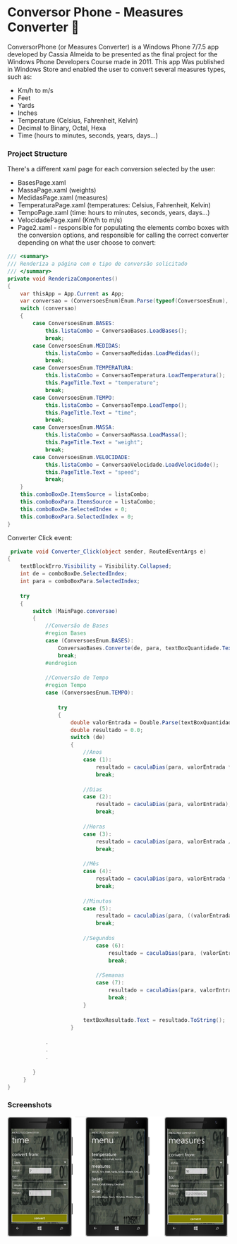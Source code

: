 # Conversor Phone - Measures Converter :iphone:

ConversorPhone (or Measures Converter) is a Windows Phone 7/7.5 app developed by Cassia Almeida to be presented as the final project for the Windows Phone Developers Course made in 2011.
This app Was published in Windows Store and enabled the user to convert several measures types, such as:
* Km/h to m/s
* Feet
* Yards
* Inches
* Temperature (Celsius, Fahrenheit, Kelvin)
* Decimal to Binary, Octal, Hexa  
* Time (hours to minutes, seconds, years, days...)

### Project Structure

There's a different xaml page for each conversion selected by the user:
* BasesPage.xaml
* MassaPage.xaml (weights)
* MedidasPage.xaml (measures)
* TemperaturaPage.xaml (temperatures: Celsius, Fahrenheit, Kelvin)
* TempoPage.xaml (time: hours to minutes, seconds, years, days...)
* VelocidadePage.xaml (Km/h to m/s)
* Page2.xaml - responsible for populating the elements combo boxes with the conversion options, and responsible for calling the correct converter depending on what the user choose to convert:

```c#
/// <summary>
/// Renderiza a página com o tipo de conversão solicitado
/// </summary>
private void RenderizaComponentes()
{
    var thisApp = App.Current as App;
    var conversao = (ConversoesEnum)Enum.Parse(typeof(ConversoesEnum), thisApp.TypeConvertion, true);
    switch (conversao)
    {
        case ConversoesEnum.BASES:
            this.listaCombo = ConversaoBases.LoadBases();
            break;
        case ConversoesEnum.MEDIDAS:
            this.listaCombo = ConversaoMedidas.LoadMedidas();
            break;
        case ConversoesEnum.TEMPERATURA:
            this.listaCombo = ConversaoTemperatura.LoadTemperatura();
            this.PageTitle.Text = "temperature";
            break;
        case ConversoesEnum.TEMPO:
            this.listaCombo = ConversaoTempo.LoadTempo();
            this.PageTitle.Text = "time";
            break;
        case ConversoesEnum.MASSA:
            this.listaCombo = ConversaoMassa.LoadMassa();
            this.PageTitle.Text = "weight";
            break;
        case ConversoesEnum.VELOCIDADE:
            this.listaCombo = ConversaoVelocidade.LoadVelocidade();
            this.PageTitle.Text = "speed";
            break;
    }
    this.comboBoxDe.ItemsSource = listaCombo;
    this.comboBoxPara.ItemsSource = listaCombo;
    this.comboBoxDe.SelectedIndex = 0;
    this.comboBoxPara.SelectedIndex = 0;
}
```

Converter Click event:

```c#
 private void Converter_Click(object sender, RoutedEventArgs e)
{
    textBlockErro.Visibility = Visibility.Collapsed;
    int de = comboBoxDe.SelectedIndex;
    int para = comboBoxPara.SelectedIndex;

    try
    {
        switch (MainPage.conversao)
        {
            //Conversão de Bases
            #region Bases
            case (ConversoesEnum.BASES):
                ConversaoBases.Converte(de, para, textBoxQuantidade.Text);
                break;
            #endregion
            
            //Conversão de Tempo
            #region Tempo
            case (ConversoesEnum.TEMPO):

                try
                {
                    double valorEntrada = Double.Parse(textBoxQuantidade.Text);
                    double resultado = 0.0;
                    switch (de)
                    {
                        //Anos
                        case (1):
                            resultado = caculaDias(para, valorEntrada * 365);
                            break;

                        //Dias
                        case (2):
                            resultado = caculaDias(para, valorEntrada);
                            break;

                        //Horas
                        case (3):
                            resultado = caculaDias(para, valorEntrada / 24);
                            break;

                        //Mês
                        case (4):
                            resultado = caculaDias(para, valorEntrada * 30);
                            break;

                        //Minutos
                        case (5):
                            resultado = caculaDias(para, ((valorEntrada / 24) / 60));
                            break;

                        //Segundos
                            case (6):
                                resultado = caculaDias(para, (valorEntrada / 86400));
                                break;

                            //Semanas
                            case (7):
                                resultado = caculaDias(para, valorEntrada / 7);
                                break;
                        }

                        textBoxResultado.Text = resultado.ToString();
                    }
            
            .
            .
            .
            
        }
     }
}
```


### Screenshots
  <img src='capture.png'/>

